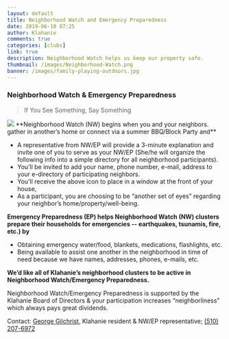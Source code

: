 ```yaml
---
layout: default
title: Neighborhood Watch and Emergency Preparedness
date: 2019-06-10 07:25
author: Klahanie
comments: true
categories: [clubs]
link: true
description: Neighborhood Watch helps us keep our property safe. 
thumbnail: /images/Neighborhood-Watch.png
banner: /images/family-playing-outdoors.jpg
---
```

### Neighborhood Watch &amp; Emergency Preparedness 

<blockquote class="blockquote">If You See Something, Say Something</blockquote>

<img src="{{site.url}}/images/Neighborhood-Watch.png" class="float-right w-20">
**Neighborhood Watch (NW) begins when you and your neighbors. gather in another’s home or connect via a summer BBQ/Block Party and**

* A representative from NW/EP will provide a 3-minute explanation and invite one of you to serve as your NW/EP (She/he will organize the following info into a simple directory for all neighborhood participants).
* You’ll be invited to add your name, phone number, e-mail, address to your e-directory of participating neighbors.
* You’ll receive the above icon to place in a window at the front of your house,
* As a participant, you are choosing to be “another set of eyes” regarding your neighbor’s home/property/well-being.

**Emergency Preparedness (EP) helps Neighborhood Watch (NW) clusters prepare their households for emergencies -- earthquakes, tsunamis, fire, etc.) by**
* Obtaining emergency water/food, blankets, medications, flashlights, etc.
* Being available to assist one another in the neighborhood in time of need because we have names, addresses, phones, e-mails, etc.

**We’d like all of Klahanie’s neighborhood clusters to be active in Neighborhood Watch/Emergency Preparedness.**

Neighborhood Watch/Emergency Preparedness is supported by the Klahanie Board of Directors &amp; your participation increases “neighborliness” which always pays great dividends. 

Contact: <a href="mailto:georgeglchrst@gmail.com">George Gilchrist</a>, Klahanie resident &amp; NW/EP representative; <a href="tel:510-207-6972">(510) 207-6972</a>
